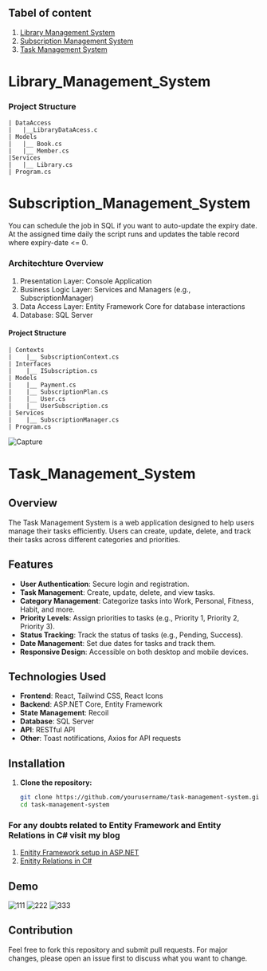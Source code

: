 ## Tabel of content
1. [Library Management System](#Library_Management_System)
2. [Subscription Management System](#Subscription_Management_System)
3. [Task Management System](#Task_Management_System)
   
# Library_Management_System
### Project Structure
```
| DataAccess
|   |__LibraryDataAcess.c
| Models
|   |__ Book.cs
|   |__ Member.cs
|Services
|   |__ Library.cs
| Program.cs 

```

# Subscription_Management_System
You can schedule the job in SQL if you want to auto-update the expiry date. At the assigned time daily the script runs and updates the table record where expiry-date <= 0.
### Architechture Overview
1. Presentation Layer: Console Application
2. Business Logic Layer: Services and Managers (e.g., SubscriptionManager)
3. Data Access Layer: Entity Framework Core for database interactions
4. Database: SQL Server

#### Project Structure

```
| Contexts
|    |__ SubscriptionContext.cs
| Interfaces
|    |__ ISubscription.cs
| Models
|    |__ Payment.cs
|    |__ SubscriptionPlan.cs
|    |__ User.cs
|    |__ UserSubscription.cs
| Services
|    |__ SubscriptionManager.cs
| Program.cs
```
![Capture](https://github.com/shoyeabaslam/csharp-practice/assets/118368907/595caa6b-4d35-4a59-8ead-199418870640)


# Task_Management_System

## Overview
The Task Management System is a web application designed to help users manage their tasks efficiently. Users can create, update, delete, and track their tasks across different categories and priorities.

## Features
- **User Authentication**: Secure login and registration.
- **Task Management**: Create, update, delete, and view tasks.
- **Category Management**: Categorize tasks into Work, Personal, Fitness, Habit, and more.
- **Priority Levels**: Assign priorities to tasks (e.g., Priority 1, Priority 2, Priority 3).
- **Status Tracking**: Track the status of tasks (e.g., Pending, Success).
- **Date Management**: Set due dates for tasks and track them.
- **Responsive Design**: Accessible on both desktop and mobile devices.

## Technologies Used
- **Frontend**: React, Tailwind CSS, React Icons
- **Backend**: ASP.NET Core, Entity Framework
- **State Management**: Recoil
- **Database**: SQL Server
- **API**: RESTful API
- **Other**: Toast notifications, Axios for API requests

## Installation
1. **Clone the repository:**
   ```bash
   git clone https://github.com/yourusername/task-management-system.git
   cd task-management-system
   ```
### For any doubts related to Entity Framework and Entity Relations in C# visit my blog
1. [Enitity Framework setup in ASP.NET](https://shoyeab.hashnode.dev/setting-up-an-aspnet-core-application-with-entity-framework-a-beginners-guide)
2. [Enitity Relations in C#](https://shoyeab.hashnode.dev/understanding-entity-relationships-in-c-a-comprehensive-guide)
   
## Demo
![111](https://github.com/user-attachments/assets/640d4196-0074-4905-bebc-1a5a8c2825d9)
![222](https://github.com/user-attachments/assets/3e3f7868-916b-4ef7-9d0c-2de51b94f9be)
![333](https://github.com/user-attachments/assets/30e1b834-21c3-41bf-8b33-08aaf20e1a3d)


## Contribution
Feel free to fork this repository and submit pull requests. For major changes, please open an issue first to discuss what you want to change.
